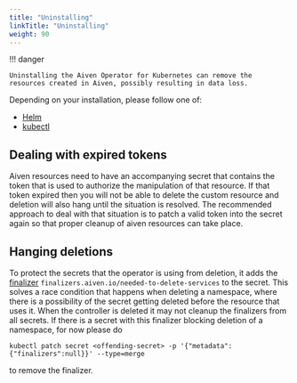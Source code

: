 ```yaml
---
title: "Uninstalling"
linkTitle: "Uninstalling"
weight: 90
---
```


!!! danger

    Uninstalling the Aiven Operator for Kubernetes can remove the resources created in Aiven, possibly resulting in data loss.

Depending on your installation, please follow one of:

- [Helm](../installation/helm.md#uninstalling)
- [kubectl](../installation/kubectl.md#uninstalling)

## Dealing with expired tokens

Aiven resources need to have an accompanying secret that contains the token that is used to authorize the manipulation of that resource.
If that token expired then you will not be able to delete the custom resource and deletion will also hang until the situation is resolved.
The recommended approach to deal with that situation is to patch a valid token into the secret again so that proper cleanup of aiven resources can take place.

## Hanging deletions

To protect the secrets that the operator is using from deletion, it adds the [finalizer](https://kubernetes.io/docs/concepts/overview/working-with-objects/finalizers/) `finalizers.aiven.io/needed-to-delete-services` to the secret.
This solves a race condition that happens when deleting a namespace, where there is a possibility of the secret getting deleted before the resource that uses it.
When the controller is deleted it may not cleanup the finalizers from all secrets.
If there is a secret with this finalizer blocking deletion of a namespace, for now please do

```shell
kubectl patch secret <offending-secret> -p '{"metadata":{"finalizers":null}}' --type=merge
```

to remove the finalizer.
